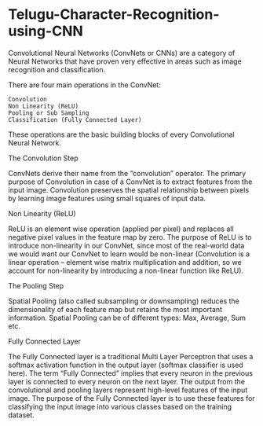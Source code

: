 # Telugu-Character-Recognition-using-CNN

Convolutional Neural Networks (ConvNets or CNNs) are a category of Neural Networks that have proven very effective in areas such as image recognition and classification. 


There are four main operations in the ConvNet:

    Convolution
    Non Linearity (ReLU)
    Pooling or Sub Sampling
    Classification (Fully Connected Layer)

These operations are the basic building blocks of every Convolutional Neural Network.

The Convolution Step

ConvNets derive their name from the “convolution” operator. The primary purpose of Convolution in case of a ConvNet is to extract features from the input image. Convolution preserves the spatial relationship between pixels by learning image features using small squares of input data. 


Non Linearity (ReLU)

ReLU is an element wise operation (applied per pixel) and replaces all negative pixel values in the feature map by zero. The purpose of ReLU is to introduce non-linearity in our ConvNet, since most of the real-world data we would want our ConvNet to learn would be non-linear (Convolution is a linear operation – element wise matrix multiplication and addition, so we account for non-linearity by introducing a non-linear function like ReLU).

The Pooling Step

Spatial Pooling (also called subsampling or downsampling) reduces the dimensionality of each feature map but retains the most important information. Spatial Pooling can be of different types: Max, Average, Sum etc.

Fully Connected Layer

The Fully Connected layer is a traditional Multi Layer Perceptron that uses a softmax activation function in the output layer (softmax classifier is used here). The term “Fully Connected” implies that every neuron in the previous layer is connected to every neuron on the next layer. 
The output from the convolutional and pooling layers represent high-level features of the input image. The purpose of the Fully Connected layer is to use these features for classifying the input image into various classes based on the training dataset.
